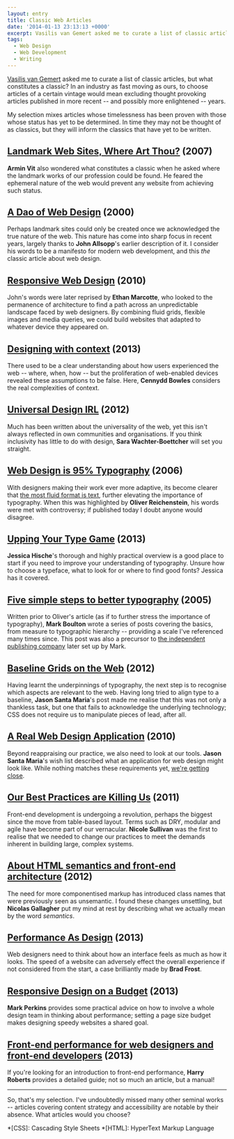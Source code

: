 ```yaml
---
layout: entry
title: Classic Web Articles
date: '2014-01-13 23:13:13 +0000'
excerpt: Vasilis van Gemert asked me to curate a list of classic articles for the Daily Nerd, but what constitutes a classic?
tags:
  - Web Design
  - Web Development
  - Writing
---
```

[Vasilis van Gemert][0] asked me to curate a list of classic articles, but what constitutes a classic? In an industry as fast moving as ours, to choose articles of a certain vintage would mean excluding thought provoking articles published in more recent -- and possibly more enlightened -- years.

My selection mixes articles whose timelessness has been proven with those whose status has yet to be determined. In time they may not be thought of as classics, but they will inform the classics that have yet to be written.

[0]: http://vasilis.nl

## [Landmark Web Sites, Where Art Thou?][1] (2007)
[1]: http://www.underconsideration.com/speakup/archives/004033.html

**Armin Vit** also wondered what constitutes a classic when he asked where the landmark works of our profession could be found. He feared the ephemeral nature of the web would prevent any website from achieving such status.

## [A Dao of Web Design][2] (2000)
[2]: http://alistapart.com/article/dao

Perhaps landmark sites could only be created once we acknowledged the true nature of the web. This nature has come into sharp focus in recent years, largely thanks to **John Allsopp**'s earlier description of it. I consider his words to be a manifesto for modern web development, and this *the* classic article about web design.

## [Responsive Web Design][3] (2010)
[3]: http://alistapart.com/article/responsive-web-design

John's words were later reprised by **Ethan Marcotte**, who looked to the permanence of architecture to find a path across an unpredictable landscape faced by web designers. By combining fluid grids, flexible images and media queries, we could build websites that adapted to whatever device they appeared on.

## [Designing with context][4] (2013)
[4]: http://www.cennydd.co.uk/2013/designing-with-context

There used to be a clear understanding about how users experienced the web -- where, when, how -- but the proliferation of web-enabled devices revealed these assumptions to be false. Here, **Cennydd Bowles** considers the real complexities of context.

## [Universal Design IRL][5] (2012)
[5]: http://alistapart.com/article/universal-design-irl

Much has been written about the universality of the web, yet this isn't always reflected in own communities and organisations. If you think inclusivity has little to do with design, **Sara Wachter-Boettcher** will set you straight.

## [Web Design is 95% Typography][6] (2006)
[6]: http://ia.net/blog/the-web-is-all-about-typography-period/

With designers making their work ever more adaptive, its become clearer that [the most fluid format is text][7], further elevating the importance of typography. When this was highlighted by **Oliver Reichenstein**, his words were met with controversy; if published today I doubt anyone would disagree.

[7]: http://welcomebrand.co.uk/thoughts/the-responsive-web-will-be-99-9-typography/

## [Upping Your Type Game][8] (2013)
[8]: http://jessicahische.is/talkingtype

**Jessica Hische**'s thorough and highly practical overview is a good place to start if you need to improve your understanding of typography. Unsure how to choose a typeface, what to look for or where to find good fonts? Jessica has it covered.

## [Five simple steps to better typography][9] (2005)
[9]: http://www.markboulton.co.uk/journal/five-simple-steps-to-better-typography

Written prior to Oliver's article (as if to further stress the importance of typography), **Mark Boulton** wrote a series of posts covering the basics, from measure to typographic hierarchy -- providing a scale I've referenced many times since. This post was also a precursor to [the independent publishing company][10] later set up by Mark.

[10]: http://fivesimplesteps.com

## [Baseline Grids on the Web][11] (2012)
[11]: http://jasonsantamaria.com/articles/baseline-grids-on-the-web

Having learnt the underpinnings of typography, the next step is to recognise which aspects are relevant to the web. Having long tried to align type to a baseline, **Jason Santa Maria**'s post made me realise that this was not only a thankless task, but one that fails to acknowledge the underlying technology; CSS does not require us to manipulate pieces of lead, after all.

## [A Real Web Design Application][12] (2010)
[12]: http://v4.jasonsantamaria.com/articles/a-real-web-design-application/

Beyond reappraising our practice, we also need to look at our tools. **Jason Santa Maria**'s wish list described what an application for web design might look like. While nothing matches these requirements yet, [we're getting close][13].

[13]: http://bohemiancoding.com/sketch/

## [Our Best Practices are Killing Us][14] (2011)
[14]: http://www.stubbornella.org/content/2011/04/28/our-best-practices-are-killing-us/

Front-end development is undergoing a revolution, perhaps the biggest since the move from table-based layout. Terms such as DRY, modular and agile have become part of our vernacular. **Nicole Sullivan** was the first to realise that we needed to change our practices to meet the demands inherent in building large, complex systems.

## [About HTML semantics and front-end architecture][15] (2012)
[15]: http://nicolasgallagher.com/about-html-semantics-front-end-architecture/

The need for more componentised markup has introduced class names that were previously seen as unsemantic. I found these changes unsettling, but **Nicolas Gallagher** put my mind at rest by describing what we actually mean by the word *semantics*.

## [Performance As Design][16] (2013)
[16]: http://bradfrostweb.com/blog/post/performance-as-design/

Web designers need to think about how an interface feels as much as how it looks. The speed of a website can adversely effect the overall experience if not considered from the start, a case brilliantly made by **Brad Frost**.

## [Responsive Design on a Budget][17] (2013)
[17]: http://clearleft.com/thinks/responsivedesignonabudget/

**Mark Perkins** provides some practical advice on how to involve a whole design team in thinking about performance; setting a page size budget makes designing speedy websites a shared goal.

## [Front-end performance for web designers and front-end developers][18] (2013)
[18]: http://csswizardry.com/2013/01/front-end-performance-for-web-designers-and-front-end-developers/

If you're looking for an introduction to front-end performance, **Harry Roberts** provides a detailed guide; not so much an article, but a manual!

***

So, that's my selection. I've undoubtedly missed many other seminal works -- articles covering content strategy and accessibility are notable by their absence. What articles would you choose?

*[CSS]: Cascading Style Sheets
*[HTML]: HyperText Markup Language